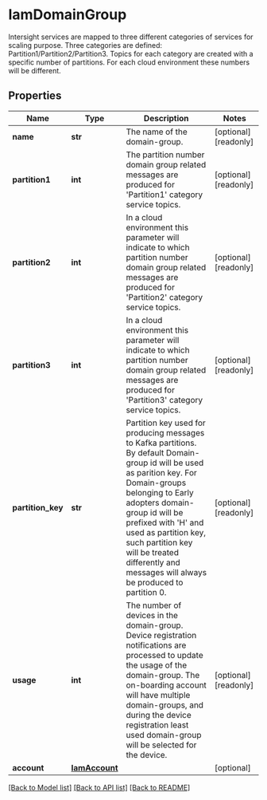 # IamDomainGroup

Intersight services are mapped to three different categories of services for scaling purpose.  Three categories are defined: Partition1/Partition2/Partition3. Topics for each category are created with a specific number of partitions. For each cloud environment these numbers will be different. 
## Properties
Name | Type | Description | Notes
------------ | ------------- | ------------- | -------------
**name** | **str** | The name of the domain-group.    | [optional] [readonly] 
**partition1** | **int** | The partition number domain group related messages are produced for &#39;Partition1&#39; category service topics.    | [optional] [readonly] 
**partition2** | **int** | In a cloud environment this parameter will indicate to which partition number domain group related messages are produced for &#39;Partition2&#39; category service topics.    | [optional] [readonly] 
**partition3** | **int** | In a cloud environment this parameter will indicate to which partition number domain group related messages are produced for &#39;Partition3&#39; category service topics.    | [optional] [readonly] 
**partition_key** | **str** | Partition key used for producing messages to Kafka partitions. By default Domain-group id will be used as parition key. For Domain-groups belonging to Early adopters domain-group id will be prefixed with &#39;H&#39; and used as partition key, such partition key will be treated differently and messages will always be produced to partition 0.    | [optional] [readonly] 
**usage** | **int** | The number of devices in the domain-group. Device registration notifications are processed to update the usage of the domain-group. The on-boarding account will have multiple domain-groups, and during the device registration least used domain-group will be selected for the device.     | [optional] [readonly] 
**account** | [**IamAccount**](.md) |  | [optional] 

[[Back to Model list]](../README.md#documentation-for-models) [[Back to API list]](../README.md#documentation-for-api-endpoints) [[Back to README]](../README.md)


